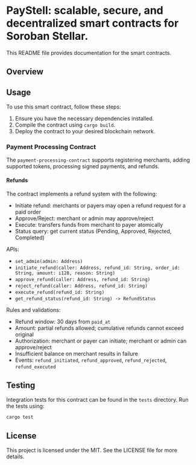 # PayStell: scalable, secure, and decentralized smart contracts for Soroban Stellar.

This README file provides documentation for the smart contracts.

## Overview



## Usage

To use this smart contract, follow these steps:

1. Ensure you have the necessary dependencies installed.
2. Compile the contract using `cargo build`.
3. Deploy the contract to your desired blockchain network.

### Payment Processing Contract

The `payment-processing-contract` supports registering merchants, adding supported tokens, processing signed payments, and refunds.

#### Refunds

The contract implements a refund system with the following:

- Initiate refund: merchants or payers may open a refund request for a paid order
- Approve/Reject: merchant or admin may approve/reject
- Execute: transfers funds from merchant to payer atomically
- Status query: get current status (Pending, Approved, Rejected, Completed)

APIs:

- `set_admin(admin: Address)`
- `initiate_refund(caller: Address, refund_id: String, order_id: String, amount: i128, reason: String)`
- `approve_refund(caller: Address, refund_id: String)`
- `reject_refund(caller: Address, refund_id: String)`
- `execute_refund(refund_id: String)`
- `get_refund_status(refund_id: String) -> RefundStatus`

Rules and validations:

- Refund window: 30 days from `paid_at`
- Amount: partial refunds allowed; cumulative refunds cannot exceed original
- Authorization: merchant or payer can initiate; merchant or admin can approve/reject
- Insufficient balance on merchant results in failure
- Events: `refund_initiated`, `refund_approved`, `refund_rejected`, `refund_executed`

## Testing

Integration tests for this contract can be found in the `tests` directory. Run the tests using:

```
cargo test
```

## License

This project is licensed under the MIT. See the LICENSE file for more details.

